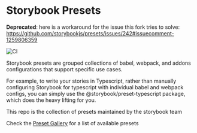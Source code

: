 # Storybook Presets

**Deprecated**: here is a workaround for the issue this fork tries to solve: https://github.com/storybookjs/presets/issues/242#issuecomment-1259806359

![CI](https://github.com/storybookjs/presets/workflows/CI/badge.svg)

Storybook presets are grouped collections of babel, webpack, and addons configurations that support specific use cases.

For example, to write your stories in Typescript, rather than manually configuring Storybook for typescript with individual babel and webpack configs,
you can simply use the @storybook/preset-typescript package, which does the heavy lifting for you.

This repo is the collection of presets maintained by the storybook team

Check the [Preset Gallery](https://storybook.js.org/docs/react/api/presets) for a list of available presets
